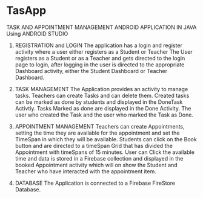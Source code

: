 # TasApp

 TASK AND APPOINTMENT MANAGEMENT ANDROID APPLICATION IN JAVA Using ANDROID STUDIO
 1. REGISTRATION and LOGIN
The application has a login and register activity where a user either registers as a Student or Teacher
The User registers as a Student or as a Teacher and gets directed to the login page to login, after logging in the user is directed to the appropriate Dashboard activity, either the Student Dashboard or Teacher Dashboard.

 2. TASK MANAGEMENT
The Application provides an activity to manage tasks.
Teachers can create Tasks and can delete them.
Created tasks can be marked as done by students and displayed in the DoneTask Activtiy.
Tasks Marked as done are displayed in the Done Activity. The user who created the Task and the user who marked the Task as Done.
 3. APPOINTMENT MANAGEMENT
Teachers can create Appointments, setting the time they are available for the appointment and set the TimeSpan in which they will be available.
Students can click on the Book button and are directed to a timeSpan Grid that has divided the Appointment with timeSpans of 15 minutes.
User can Click the available time and data is stored in a Firebase collection and displayed in the booked Appointment activity which will on show the Student and Teacher who have interacted with the appointment item.
 4. DATABASE
The Application is connected to a Firebase FireStore Database. 
